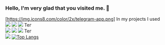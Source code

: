 ### Hello, I'm very glad that you visited me. 👋
[https://img.icons8.com/color/2x/telegram-app.png]
In my projects I used
![](https://img.icons8.com/color/2x/javascript.png)
![](https://img.icons8.com/color/2x/html-5.png)
![](https://img.icons8.com/color/2x/css3.png)
Тег <br />
![](https://img.icons8.com/color/2x/sass.png)
![](https://img.icons8.com/color/2x/npm.png)
![](https://img.icons8.com/color/2x/nodejs.png)
Тег <br />
![](https://img.icons8.com/ultraviolet/2x/react.png)
[![Top Langs](https://github-readme-stats.vercel.app/api/top-langs/?username=scrappyjs666&layout=compact)](https://github.com/anuraghazra/github-readme-stats)

<!--
**scrappyjs666/scrappyjs666** is a ✨ _special_ ✨ repository because its `README.md` (this file) appears on your GitHub profile.

Here are some ideas to get you started:

- 🔭 I’m currently working on ...
- 🌱 I’m currently learning ...
- 👯 I’m looking to collaborate on ...
- 🤔 I’m looking for help with ...
- 💬 Ask me about ...
- 📫 How to reach me: ...
- 😄 Pronouns: ...
- ⚡ Fun fact: ...
-->
